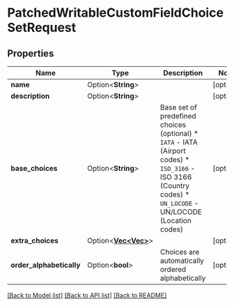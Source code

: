 # PatchedWritableCustomFieldChoiceSetRequest

## Properties

Name | Type | Description | Notes
------------ | ------------- | ------------- | -------------
**name** | Option<**String**> |  | [optional]
**description** | Option<**String**> |  | [optional]
**base_choices** | Option<**String**> | Base set of predefined choices (optional)  * `IATA` - IATA (Airport codes) * `ISO_3166` - ISO 3166 (Country codes) * `UN_LOCODE` - UN/LOCODE (Location codes) | [optional]
**extra_choices** | Option<[**Vec<Vec<String>>**](array.md)> |  | [optional]
**order_alphabetically** | Option<**bool**> | Choices are automatically ordered alphabetically | [optional]

[[Back to Model list]](../README.md#documentation-for-models) [[Back to API list]](../README.md#documentation-for-api-endpoints) [[Back to README]](../README.md)


